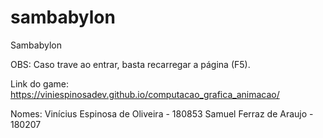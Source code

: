 # sambabylon
Sambabylon

OBS: Caso trave ao entrar, basta recarregar a página (F5).

Link do game: https://viniespinosadev.github.io/computacao_grafica_animacao/

Nomes: Vinícius Espinosa de Oliveira - 180853
Samuel Ferraz de Araujo - 180207
